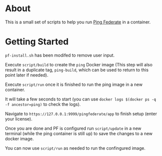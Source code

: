 # About

This is a small set of scripts to help you run
[Ping Federate](https://www.pingidentity.com/en/platform/single-sign-on/sso-overview.html)
in a container.

# Getting Started

`pf-install.sh` has been modifed to remove user input.

Execute `script/build` to create the `ping` Docker image (This step will also result in a duplicate tag, `ping-build`,
which can be used to return to this point later if needed).

Execute `script/run` once it is finished to run the ping image in a new container.

It will take a few seconds to start (you can use `docker logs $(docker ps -q -f ancestor=ping)` to check the logs).

Navigate to `https://127.0.0.1:9999/pingfederate/app` to finish setup (enter your license).

Once you are done and PF is configured run `script/update` in a new terminal (while the ping container is still up)
to save the changes to a new docker image.

You can now use `script/run` as needed to run the confingured image.
